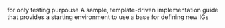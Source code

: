 for only testing purpouse
A sample, template-driven implementation guide that provides a starting environment to use a base for defining new IGs
